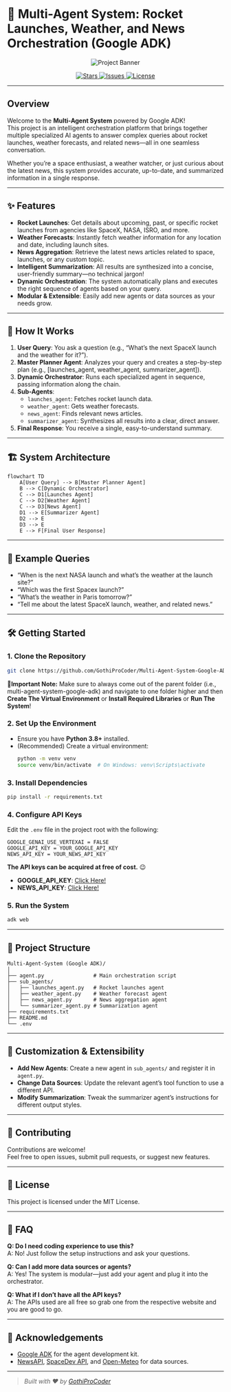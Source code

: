 # 🚀 Multi-Agent System: Rocket Launches, Weather, and News Orchestration (Google ADK)

<p align="center">
  <img src="https://capsule-render.vercel.app/api?type=waving&color=gradient&height=200&section=header&text=🚀%20Multi-Agent%20System%20(Google%20ADK)&fontSize=30&fontAlignY=40&desc=Rocket%20Launches,%20Weather,%20and%20News%20Orchestration&descAlignY=55&descAlign=50" alt="Project Banner">
</p>

<!-- Badges -->
<p align="center">
  <a href="https://github.com/GothiProCoder/AI-Powered-Ecommerce-Product-Listing-Generator/stargazers">
    <img src="https://img.shields.io/github/stars/GothiProCoder/AI-Powered-Ecommerce-Product-Listing-Generator?style=social" alt="Stars">
  </a>
  <a href="https://github.com/GothiProCoder/AI-Powered-Ecommerce-Product-Listing-Generator/issues">
  <img src="https://img.shields.io/github/issues/GothiProCoder/AI-Powered-Ecommerce-Product-Listing-Generator?label=Issues" alt="Issues">
</a>
  <a href="https://github.com/GothiProCoder/AI-Powered-Ecommerce-Product-Listing-Generator/blob/main/LICENSE">
    <img src="https://cdn.prod.website-files.com/5e0f1144930a8bc8aace526c/65dd9eb5aaca434fac4f1c34_License-MIT-blue.svg" alt="License">
  </a>
</p>

<hr>

##  Overview

Welcome to the **Multi-Agent System** powered by Google ADK!  
This project is an intelligent orchestration platform that brings together multiple specialized AI agents to answer complex queries about rocket launches, weather forecasts, and related news—all in one seamless conversation.

Whether you’re a space enthusiast, a weather watcher, or just curious about the latest news, this system provides accurate, up-to-date, and summarized information in a single response.

---

## ✨ Features

- **Rocket Launches**: Get details about upcoming, past, or specific rocket launches from agencies like SpaceX, NASA, ISRO, and more.
- **Weather Forecasts**: Instantly fetch weather information for any location and date, including launch sites.
- **News Aggregation**: Retrieve the latest news articles related to space, launches, or any custom topic.
- **Intelligent Summarization**: All results are synthesized into a concise, user-friendly summary—no technical jargon!
- **Dynamic Orchestration**: The system automatically plans and executes the right sequence of agents based on your query.
- **Modular & Extensible**: Easily add new agents or data sources as your needs grow.

---

## 🧠 How It Works

1. **User Query**: You ask a question (e.g., “What’s the next SpaceX launch and the weather for it?”).
2. **Master Planner Agent**: Analyzes your query and creates a step-by-step plan (e.g., [launches_agent, weather_agent, summarizer_agent]).
3. **Dynamic Orchestrator**: Runs each specialized agent in sequence, passing information along the chain.
4. **Sub-Agents**:
    - `launches_agent`: Fetches rocket launch data.
    - `weather_agent`: Gets weather forecasts.
    - `news_agent`: Finds relevant news articles.
    - `summarizer_agent`: Synthesizes all results into a clear, direct answer.
5. **Final Response**: You receive a single, easy-to-understand summary.

---

## 🏗️ System Architecture

```mermaid
flowchart TD
    A[User Query] --> B[Master Planner Agent]
    B --> C[Dynamic Orchestrator]
    C --> D1[Launches Agent]
    C --> D2[Weather Agent]
    C --> D3[News Agent]
    D1 --> E[Summarizer Agent]
    D2 --> E
    D3 --> E
    E --> F[Final User Response]
```

---

## 🚦 Example Queries

- “When is the next NASA launch and what’s the weather at the launch site?”
- “Which was the first Spacex launch?”
- “What’s the weather in Paris tomorrow?”
- “Tell me about the latest SpaceX launch, weather, and related news.”

---

## 🛠️ Getting Started

### 1. Clone the Repository

```sh
git clone https://github.com/GothiProCoder/Multi-Agent-System-Google-ADK.git
```

**📝Important Note:** 
Make sure to always come out of the parent folder (i.e., multi-agent-system-google-adk) and navigate to one folder higher and then **Create The Virtual Environment** or **Install Required Libraries** or **Run The System**!

### 2. Set Up the Environment

- Ensure you have **Python 3.8+** installed.
- (Recommended) Create a virtual environment:
  ```sh
  python -m venv venv
  source venv/bin/activate  # On Windows: venv\Scripts\activate
  ```

### 3. Install Dependencies

```sh
pip install -r requirements.txt
```

### 4. Configure API Keys

Edit the `.env` file in the project root with the following:

```
GOOGLE_GENAI_USE_VERTEXAI = FALSE
GOOGLE_API_KEY = YOUR_GOOGLE_API_KEY
NEWS_API_KEY = YOUR_NEWS_API_KEY
```

**The API keys can be acquired at free of cost.** 😉

- **GOOGLE_API_KEY**: [Click Here!](https://aistudio.google.com/apikey)
- **NEWS_API_KEY**: [Click Here!](https://newsapi.org/register)

### 5. Run the System

```sh
adk web
```

---

## 🧩 Project Structure

```
Multi-Agent-System (Google ADK)/
│
├── agent.py                # Main orchestration script
├── sub_agents/
│   ├── launches_agent.py   # Rocket launches agent
│   ├── weather_agent.py    # Weather forecast agent
│   ├── news_agent.py       # News aggregation agent
│   └── summarizer_agent.py # Summarization agent
├── requirements.txt
├── README.md
└── .env
```

---

## 📝 Customization & Extensibility

- **Add New Agents**: Create a new agent in `sub_agents/` and register it in `agent.py`.
- **Change Data Sources**: Update the relevant agent’s tool function to use a different API.
- **Modify Summarization**: Tweak the summarizer agent’s instructions for different output styles.

---

## 🤝 Contributing

Contributions are welcome!  
Feel free to open issues, submit pull requests, or suggest new features.

---

## 📄 License

This project is licensed under the MIT License.

---

## 🙋 FAQ

**Q: Do I need coding experience to use this?**  
A: No! Just follow the setup instructions and ask your questions.

**Q: Can I add more data sources or agents?**  
A: Yes! The system is modular—just add your agent and plug it into the orchestrator.

**Q: What if I don’t have all the API keys?**  
A: The APIs used are all free so grab one from the respective website and you are good to go.

---

## 🌟 Acknowledgements

- [Google ADK](https://google.github.io/adk-docs/) for the agent development kit.
- [NewsAPI](https://newsapi.org/), [SpaceDev API](https://thespacedevs.com/), and [Open-Meteo](https://open-meteo.com/) for data sources.
---

> _Built with ❤️ by [GothiProCoder](https://github.com/GothiProCoder)_
